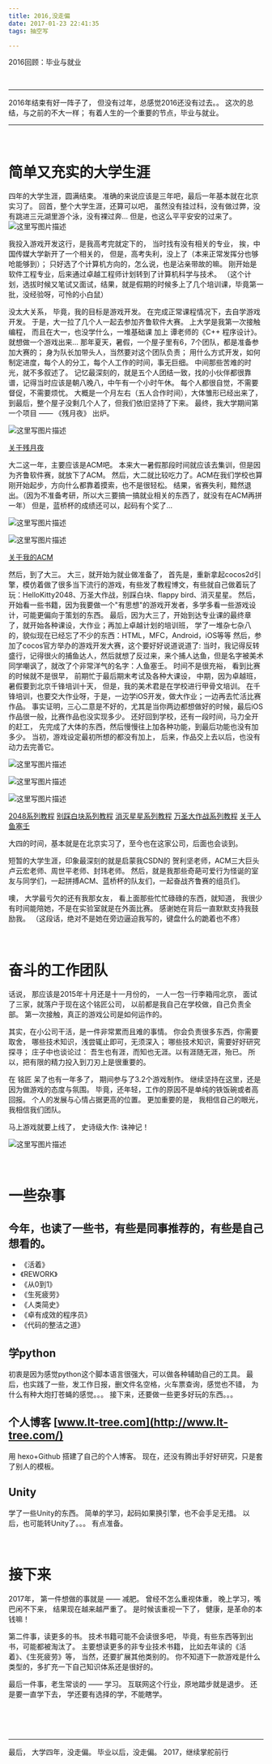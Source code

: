 ```yaml
---
title: 2016,没走偏
date: 2017-01-23 22:41:35
tags: 抽空写

---
```


2016回顾：毕业与就业

<!-- more -->

<br/>

---

2016年结束有好一阵子了，
但没有过年，总感觉2016还没有过去。。
这次的总结，与之前的不大一样；
有着人生的一个重要的节点，毕业与就业。

---

<br/>

# 简单又充实的大学生涯

四年的大学生涯，圆满结束。
准确的来说应该是三年吧，最后一年基本就在北京实习了。
回首，整个大学生涯，还算可以吧，
虽然没有挂过科，没有做过弊，没有跳进三元湖里游个泳，没有裸过奔...
但是，也这么平平安安的过来了。
![这里写图片描述](http://img.blog.csdn.net/20170123230955916?watermark/2/text/aHR0cDovL2Jsb2cuY3Nkbi5uZXQvbHR0cmVl/font/5a6L5L2T/fontsize/400/fill/I0JBQkFCMA==/dissolve/70/gravity/SouthEast)

我投入游戏开发这行，是我高考完就定下的，
当时找有没有相关的专业，
挨，中国传媒大学新开了一个相关的，
但是，高考失利，没上了（本来正常发挥分也够呛能够到）；
只好选了个计算机方向的，怎么说，也是沾亲带故的嘛。
刚开始是 软件工程专业，后来通过卓越工程师计划转到了计算机科学与技术。
（这个计划，选拔时候又笔试又面试，结果，就是假期的时候多上了几个培训课，毕竟第一批，没经验呀，可怜的小白鼠）

没太大关系，
毕竟，我的目标是游戏开发。
在完成正常课程情况下，去自学游戏开发。
于是，大一拉了几个人一起去参加齐鲁软件大赛。
上大学是我第一次接触编程，
而且在大一，也没学什么，一堆基础课 加上 谭老师的《C++ 程序设计》。
就想做一个游戏出来...
那年夏天，暑假，一个屋子里有6，7个团队，都是准备参加大赛的；
身为队长加带头人，当然要对这个团队负责；
用什么方式开发，如何制定进度，每个人的分工，每个人工作的时间，事无巨细。
中间那些苦难的时光，就不多叙述了。
记忆最深刻的，就是五个人团结一致，找的小伙伴都很靠谱，记得当时应该是朝八晚八，中午有一个小时午休。
每个人都很自觉，不需要督促，不需要烦忧。
大概是一个月左右（五人合作时间），大体雏形已经出来了，
到最后，整个屋子没剩几个人了，但我们依旧坚持了下来。
最终，我大学期间第一个项目 —— 《残月夜》 出炉。

![这里写图片描述](http://img.blog.csdn.net/20131009215534656?watermark/2/text/aHR0cDovL2Jsb2cuY3Nkbi5uZXQvbHR0cmVl/font/5a6L5L2T/fontsize/400/fill/I0JBQkFCMA==/dissolve/70/gravity/Center)

[关于残月夜](http://blog.csdn.net/lttree/article/details/12525775)

大二这一年，主要应该是ACM吧。
本来大一暑假那段时间就应该去集训，但是因为齐鲁软件赛，就放下了ACM。
然后，大二就比较吃力了。ACM在我们学校也算刚开始起步，方向什么都靠着摸索，也不是很轻松。
结果，省赛失利，黯然退出。（因为不准备考研，所以大三要搞一搞就业相关的东西了，就没有在ACM再拼一年）
但是，蓝桥杯的成绩还可以，起码有个奖了...

![这里写图片描述](http://img.blog.csdn.net/20140624195413781?watermark/2/text/aHR0cDovL2Jsb2cuY3Nkbi5uZXQvbHR0cmVl/font/5a6L5L2T/fontsize/400/fill/I0JBQkFCMA==/dissolve/70/gravity/SouthEast)

![这里写图片描述](http://img.blog.csdn.net/20140624195453375?watermark/2/text/aHR0cDovL2Jsb2cuY3Nkbi5uZXQvbHR0cmVl/font/5a6L5L2T/fontsize/400/fill/I0JBQkFCMA==/dissolve/70/gravity/SouthEast)

[关于我的ACM](http://blog.csdn.net/lttree/article/details/32321653)


然后，到了大三。
大三，就开始为就业做准备了，
首先是，重新拿起cocos2d引擎，模仿着做了很多当下流行的游戏，有些发了教程博文，有些就自己做着玩了玩：HelloKitty2048、万圣大作战，别踩白块、flappy bird、消灭星星。
然后，开始看一些书籍，因为我要做一个"有思想"的游戏开发者，多学多看一些游戏设计，可能更偏向于策划的东西。
最后，因为大三了，开始到达专业课的最终章了，就开始各种课设，大作业；再加上卓越计划的培训班，
学了一堆杂七杂八的，貌似现在已经忘了不少的东西：HTML，MFC，Android，iOS等等
然后，参加了cocos官方举办的游戏开发大赛，这个要好好说道说道了:
当时，我记得反转盛行，记得很火的捕鱼达人，然后就想了反过来，来个捕人达鱼，但是名字被美术同学嘲讽了，就改了个非常洋气的名字：人鱼塞壬。
时间不是很充裕，
看到比赛的时候就不是很早，
前期忙于最后期末考试及各种大课设，
中期，因为卓越班，暑假要到北京千锋培训十天，
但是，我的美术君是在学校进行甲骨文培训。
在千锋培训，也要交大作业呀，于是，一边学iOS开发，做大作业；一边再去忙活比赛作品。
事实证明，三心二意是不好的，尤其是当你两边都想做好的时候，最后iOS作品很一般，比赛作品也没实现多少。
还好回到学校，还有一段时间，马力全开的赶工，
先完成了大体的东西，然后慢慢往上加各种功能，到最后功能也没有加多少。
当初，游戏设定最初所想的都没有加上，
后来，作品交上去以后，也没有动力去完善它。

![这里写图片描述](http://img.blog.csdn.net/20140928175809265?watermark/2/text/aHR0cDovL2Jsb2cuY3Nkbi5uZXQvbHR0cmVl/font/5a6L5L2T/fontsize/400/fill/I0JBQkFCMA==/dissolve/70/gravity/Center)

![这里写图片描述](http://img.blog.csdn.net/20141031230507078?watermark/2/text/aHR0cDovL2Jsb2cuY3Nkbi5uZXQvbHR0cmVl/font/5a6L5L2T/fontsize/400/fill/I0JBQkFCMA==/dissolve/70/gravity/SouthEast)

![这里写图片描述](http://img.blog.csdn.net/20150818075936616?watermark/2/text/aHR0cDovL2Jsb2cuY3Nkbi5uZXQv/font/5a6L5L2T/fontsize/400/fill/I0JBQkFCMA==/dissolve/70/gravity/SouthEast)

[2048系列教程](http://blog.csdn.net/lx417147512/article/category/2602825)
[别踩白块系列教程](http://blog.csdn.net/lx417147512/article/category/2889567)
[消灭星星系列教程](http://blog.csdn.net/lx417147512/article/category/3258131)
[万圣大作战系列教程](http://blog.csdn.net/lx417147512/article/category/2677429)
[关于人鱼塞壬](http://blog.csdn.net/lttree/article/details/47729343)

大四的时间，基本就是在北京实习了，至今也在这家公司，后面也会谈到。

短暂的大学生涯，印象最深刻的就是启蒙我CSDN的 贺利坚老师，ACM三大巨头 卢云宏老师、周世平老师、封玮老师。
然后，就是我那些奇葩可爱行为怪诞的室友与同学们，一起拼搏ACM、蓝桥杯的队友们，一起奋战齐鲁赛的组员们。

噢，
大学最亏欠的还有我那女友，
看上面那些忙忙碌碌的东西，就知道，
我很少有时间能陪她，不是在实验室就是在外面比赛。
感谢她在背后一直默默支持我鼓励我。
（这段话，绝对不是她在旁边逼迫我写的，键盘什么的跪着也不疼）

<br/>

# 奋斗的工作团队

话说，
那应该是2015年十月还是十一月份的，
一人一包一行李箱闯北京，
面试了三家，就落户于现在这个铭匠公司，
以前都是我自己在学校做，自己负责全部。
第一次接触，真正的游戏公司是如何运作的。

其实，在小公司干活，是一件非常累而且难的事情。
你会负责很多东西，你需要取舍，
哪些技术知识，浅尝辄止即可，无须深入；
哪些技术知识，需要好好研究探寻；
庄子中也谈论过：
吾生也有涯，而知也无涯。以有涯随无涯，殆已。
所以，把有限的精力投入到刀刃上是很重要的。

在 铭匠 呆了也有一年多了，
期间参与了3.2个游戏制作。
继续坚持在这里，还是因为做游戏的态度与氛围。
毕竟，还年轻，工作的原因不是单纯的铁饭碗或者高回报。
个人的发展与心情占据更高的位置。
更加重要的是，
我相信自己的眼光，
我相信我们团队。

马上游戏就要上线了，
史诗级大作:   诛神记！

![这里写图片描述](http://img.blog.csdn.net/20170123154953588?watermark/2/text/aHR0cDovL2Jsb2cuY3Nkbi5uZXQvbHR0cmVl/font/5a6L5L2T/fontsize/400/fill/I0JBQkFCMA==/dissolve/70/gravity/SouthEast)

<br/>

# 一些杂事
## 今年，也读了一些书，有些是同事推荐的，有些是自己想看的。

- 《活着》
- 《REWORK》
- 《从0到1》
- 《生死疲劳》
- 《人类简史》
- 《卓有成效的程序员》
- 《代码的整洁之道》

## 学python
初衷是因为感觉python这个脚本语言很强大，可以做各种辅助自己的工具。
最后，也实践了一些，发工作日报，删文件名空格，火车票查询，感觉也不错，
为什么有种大炮打苍蝇的感觉。。。
接下来，还要做一些更多好玩的东西。。。

## 个人博客  [www.lt-tree.com](http://www.lt-tree.com/)
用 hexo+Github 搭建了自己的个人博客。
现在，还没有腾出手好好研究，只是套了别人的模板。


## Unity
学了一些Unity的东西。
简单的学习，起码如果换引擎，也不会手足无措。
以后，也可能转Unity了。。。
有点准备。


<br/>

# 接下来

2017年，
第一件想做的事就是 —— 减肥。
曾经不怎么重视体重，
晚上学习，嘴巴闲不下来，
结果现在越来越严重了。
是时候该重视一下了，
健康，是革命的本钱嘛！

第二件事，读更多的书。
技术书籍可能不会读很多吧，
毕竟，有些东西等到出书，可能都被淘汰了。
主要想读更多的非专业技术书籍，
比如去年读的《活着》、《生死疲劳》等，
当然，还要扩展其他类别的。
你不知道下一款游戏是什么类型的，多扩充一下自己知识体系还是很好的。

最后一件事，老生常谈的 —— 学习。
互联网这个行业，原地踏步就是退步。
还是要一直学下去，
学还要有选择的学，不能瞎学。

<br/>
<br/>
<br/>

---

最后，
大学四年，没走偏。
毕业以后，没走偏。
2017，继续掌舵前行

